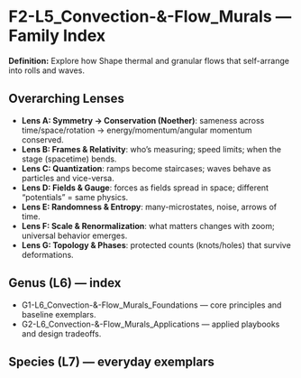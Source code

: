 # F2-L5_Convection-&-Flow_Murals — Family Index
**Definition:** Explore how Shape thermal and granular flows that self-arrange into rolls and waves.

## Overarching Lenses

- **Lens A: Symmetry -> Conservation (Noether)**: sameness across time/space/rotation → energy/momentum/angular momentum conserved.
- **Lens B: Frames & Relativity**: who’s measuring; speed limits; when the stage (spacetime) bends.
- **Lens C: Quantization**: ramps become staircases; waves behave as particles and vice-versa.
- **Lens D: Fields & Gauge**: forces as fields spread in space; different “potentials” = same physics.
- **Lens E: Randomness & Entropy**: many-microstates, noise, arrows of time.
- **Lens F: Scale & Renormalization**: what matters changes with zoom; universal behavior emerges.
- **Lens G: Topology & Phases**: protected counts (knots/holes) that survive deformations.

## Genus (L6) — index
- G1-L6_Convection-&-Flow_Murals_Foundations — core principles and baseline exemplars.
- G2-L6_Convection-&-Flow_Murals_Applications — applied playbooks and design tradeoffs.

## Species (L7) — everyday exemplars
